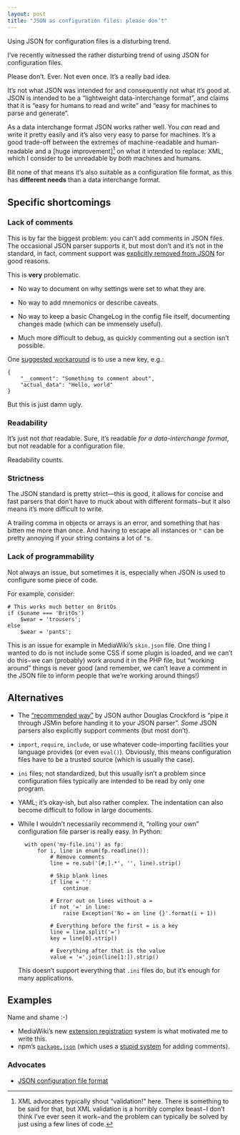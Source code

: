 ```yaml
---
layout: post
title: "JSON as configuration files: please don’t"
---
```


Using JSON for configuration files is a disturbing trend.

I’ve recently witnessed the rather disturbing trend of using JSON for
configuration files.

Please don’t. Ever. Not even once. It’s a really bad idea.

It’s not what JSON was intended for and consequently not what it’s good at. JSON
is intended to be a “lightweight data-interchange format”, and claims that it is
“easy for humans to read and write” and “easy for machines to parse and
generate”.

As a data interchange format JSON works rather well. You *can* read and write it
pretty easily and it’s also very easy to parse for machines. It’s a good
trade-off between the extremes of machine-readable and human-readable and a
[huge improvement][^1] on what it intended to replace: XML, which I consider to
be unreadable by *both* machines and humans.

Bit none of that means it’s also suitable as a configuration file format, as
this has **different needs** than a data interchange format.

Specific shortcomings
---------------------

### Lack of comments
This is by far the biggest problem: you can’t add comments in JSON files. The
occasional JSON parser supports it, but most don’t and it’s not in the standard,
in fact, comment support was [explicitly removed from JSON][crockford] for good
reasons.

This is **very** problematic.

- No way to document on why settings were set to what they are.

- No way to add mnemonics or describe caveats.

- No way to keep a basic ChangeLog in the config file itself, documenting
  changes made (which can be immensely useful).

- Much more difficult to debug, as quickly commenting out a section isn’t
  possible.

One [suggested workaround](http://stackoverflow.com/a/244858/660921) is to use a
new key, e.g.:

	{
		"__comment": "Something to comment about",
		"actual_data": "Hello, world"
	}

But this is just damn ugly.

### Readability
It’s just not *that* readable. Sure, it’s readable *for a data-interchange
format*, but not readable for a configuration file.

Readability counts.

### Strictness
The JSON standard is pretty strict—this is good, it allows for concise and fast
parsers that don’t have to muck about with different formats−but it also means
it’s more difficult to write.

A trailing comma in objects or arrays is an error, and something that has
bitten me more than once. And having to escape all instances or `"` can be
pretty annoying if your string contains a lot of `"`s.

### Lack of programmability
Not always an issue, but sometimes it is, especially when JSON is used to
configure some piece of code.

For example, consider:

	# This works much better on BritOs
	if ($uname === 'BritOs')
		$wear = 'trousers';
	else
		$wear = 'pants';

This is an issue for example in MediaWiki’s `skin.json` file. One thing I wanted
to do is not include some CSS if some plugin is loaded, and we can’t do this−we
can (probably) work around it in the PHP file, but “working around” things is
never good (and remember, we can’t leave a comment in the JSON file to inform
people that we’re working around things!)

Alternatives
------------
- The [“recommended way”][crockford] by JSON author Douglas Crockford is “pipe
  it through JSMin before handing it to your JSON parser”. *Some* JSON parsers
  also explicitly support comments (but most don’t).

- `import`, `require`, `include`, or use whatever code-importing facilities your
  language provides (or even `eval()`). Obviously, this means configuration
  files have to be a trusted source (which is usually the case).

- `ini` files; not standardized, but this usually isn’t a problem since
  configuration files typically are intended to be read by only one program.

- YAML; it’s okay-ish, but also rather complex. The indentation can also become
  difficult to follow in large documents.

- While I wouldn’t necessarily recommend it, “rolling your own” configuration
  file parser is really easy. In Python:

		with open('my-file.ini') as fp:
			for i, line in enum(fp.readline()):
				# Remove comments
				line = re.sub('[#;].*', '', line).strip()

				# Skip blank lines
				if line = '':
					continue

				# Error out on lines without a =
				if not '=' in line:
					raise Exception('No = on line {}'.format(i + 1))

				# Everything before the first = is a key
				line = line.split('=')
				key = line[0].strip()

				# Everything after that is the value
				value = '='.join(line[1:]).strip()

	This doesn’t support everything that `.ini` files do, but it’s enough for
	many applications.

Examples
--------
Name and shame :-)

- MediaWiki’s new [extension registration](https://www.mediawiki.org/wiki/Manual:Extension_registration)
  system is what motivated me to write this.
- npm’s [`package.json`](https://docs.npmjs.com/files/package.json) (which uses
  a [stupid system](http://stackoverflow.com/a/14221781/660921) for adding
  comments).

### Advocates
- [JSON configuration file format](http://octodecillion.com/blog/json-data-file-format/)


[^1]: XML advocates typically shout “validation!” here. There is something to be said for that, but XML validation is a horribly complex beast−I don’t think I’ve ever seen it work−and the problem can typically be solved by just using a few lines of code.


[crockford]: https://plus.google.com/+DouglasCrockfordEsq/posts/RK8qyGVaGSr
